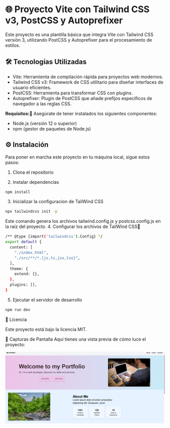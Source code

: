 # 🌐 Proyecto Vite con Tailwind CSS v3, PostCSS y Autoprefixer

Este proyecto es una plantilla básica que integra Vite con Tailwind CSS versión 3, utilizando PostCSS y Autoprefixer para el procesamiento de estilos.

## 🛠️ Tecnologías Utilizadas
- Vite: Herramienta de compilación rápida para proyectos web modernos.
- Tailwind CSS v3: Framework de CSS utilitario para diseñar interfaces de usuario eficientes.
- PostCSS: Herramienta para transformar CSS con plugins.
- Autoprefixer: Plugin de PostCSS que añade prefijos específicos de navegador a las reglas CSS.

**Requisitos:📑**
Asegúrate de tener instalados los siguientes componentes:

- Node.js (versión 12 o superior)
- npm (gestor de paquetes de Node.js)

## ⚙️ Instalación

Para poner en marcha este proyecto en tu máquina local, sigue estos pasos:

1. Clona el repositorio

2. Instalar dependencias
```bash
npm install
```
3. Inicializar la configuracion de TailWind CSS 
```bash
npx tailwindcss init -p
```
Este comando genera los archivos tailwind.config.js y postcss.config.js en la raíz del proyecto.
4. Configurar los archivos de TailWind CSS🧮 
```bash
/** @type {import('tailwindcss').Config} */
export default {
  content: [
    "./index.html",
    "./src/**/*.{js,ts,jsx,tsx}",
  ],
  theme: {
    extend: {},
  },
  plugins: [],
}
```
5. Ejecutar el servidor de desarrollo
```bash
npm run dev
```

📄 Licencia

Este proyecto está bajo la licencia MIT.

🎨 Capturas de Pantalla
Aquí tienes una vista previa de cómo luce el proyecto:

![Pantalla Principal](https://github.com/AlbertoContento/Proyecto-TailWind/blob/main/assets/Captura%20de%20pantalla.png)
